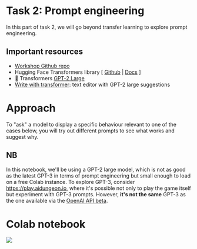 # Task 2: Prompt engineering
In this part of task 2, we will go beyond transfer learning to explore prompt engineering.

## Important resources
- [Workshop Github repo](https://github.com/utanashati/conversational-ai-workshop)
- Hugging Face Transformers library [ [Github](https://github.com/huggingface/transformers) | [Docs](https://huggingface.co/transformers/) ]
- 🤗 Transformers [GPT-2 Large](https://huggingface.co/gpt2-large)
- [Write with transformer](https://transformer.huggingface.co/doc/gpt2-large): text editor with GPT-2 large suggestions


# Approach
To "ask" a model to display a specific behaviour relevant to one of the cases below, you will try out different prompts to see what works and suggest why.

## NB
In this notebook, we'll be using a GPT-2 large model, which is not as good as the latest GPT-3 in terms of prompt engineering but small enough to load on a free Colab instance. To explore GPT-3, consider https://play.aidungeon.io, where it's possible not only to play the game itself but experiment with GPT-3 prompts. However, **it's not the same** GPT-3 as the one available via the [OpenAI API beta](https://beta.openai.com).

# Colab notebook
[![](https://colab.research.google.com/assets/colab-badge.svg)](https://colab.research.google.com/drive/1no1uhXVeHdOp6x_tusEudmOh4ZQLywg1)